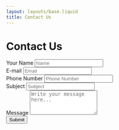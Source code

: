 ```yaml
---
layout: layouts/base.liquid
title: Contact Us
---
```


<h1 class="text-center">Contact Us</h1>

<div class="form-container">
  <form id="contact-form">
    <div class="form-row">
      <div class="form-group col-md-6">
        <label for="inputName">Your Name</label>
        <input type="text" class="form-control" id="inputName" placeholder="Name" required>
      </div>
      <div class="form-group col-md-6">
        <label for="inputEmail">E-mail</label>
        <input type="email" class="form-control" id="inputEmail" placeholder="Email" required>
      </div>
    </div>
    <div class="form-row">
      <div class="form-group col-md-6">
        <label for="inputPhone">Phone Number</label>
        <input type="tel" class="form-control" id="inputPhone" placeholder="Phone Number" required>
      </div>
      <div class="form-group col-md-6">
        <label for="inputSubject">Subject</label>
        <input type="text" class="form-control" id="inputSubject" placeholder="Subject" required>
      </div>
    </div>
    <div class="form-group">
      <label for="inputMessage">Message</label>
      <textarea class="form-control" id="inputMessage" rows="4" placeholder="Write your message here..." required></textarea>
    </div>
    <button type="submit" class="btn btn-primary">Submit</button>
  </form>

  <div id="spinner" style="display: none;">
    <i class="fas fa-spinner fa-spin fa-3x"></i>
  </div>
  <div id="response-message" style="display: none;"></div>
</div>

<script>
  document.getElementById('contact-form').addEventListener('submit', async function (event) {
    event.preventDefault();
    const form = event.target;

    // Show spinner and hide form
    document.getElementById('spinner').style.display = 'block';
    form.style.display = 'none';

    // Gather form data
    const formData = {
      name: document.getElementById('inputName').value,
      email: document.getElementById('inputEmail').value,
      phone: document.getElementById('inputPhone').value,
      subject: document.getElementById('inputSubject').value,
      message: document.getElementById('inputMessage').value,
    };

    try {
      // Send data to serverless function
      const response = await fetch('/.netlify/functions/contact', {
        method: 'POST',
        headers: { 'Content-Type': 'application/json' },
        body: JSON.stringify(formData),
      });

      if (response.ok) {
        // Show success message
        document.getElementById('response-message').textContent = "Thanks for reaching out. We'll get back to you soon!";
        document.getElementById('response-message').style.display = 'block';
      } else {
        throw new Error('Failed to send message');
      }
    } catch (error) {
      console.error('Error:', error);
      document.getElementById('response-message').textContent = 'An error occurred. Please try again later.';
      document.getElementById('response-message').style.display = 'block';
    } finally {
      // Hide spinner
      document.getElementById('spinner').style.display = 'none';
    }
  });
</script>

